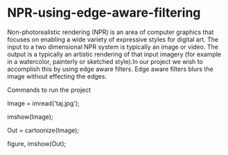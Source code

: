 # NPR-using-edge-aware-filtering
Non-photorealistic rendering (NPR) is an area of computer
graphics that focuses on enabling a wide variety of expressive
styles for digital art. The input to a two dimensional NPR
system is typically an image or video. The output is a typically
an artistic rendering of that input imagery (for example in a
watercolor, painterly or sketched style).In our project we wish
to accomplish this by using edge aware filters. Edge aware
filters blurs the image without effecting the edges.

Commands to run the project

Image = imread('taj.jpg');

imshow(Image);

Out = cartoonize(Image);

figure, imshow(Out);

